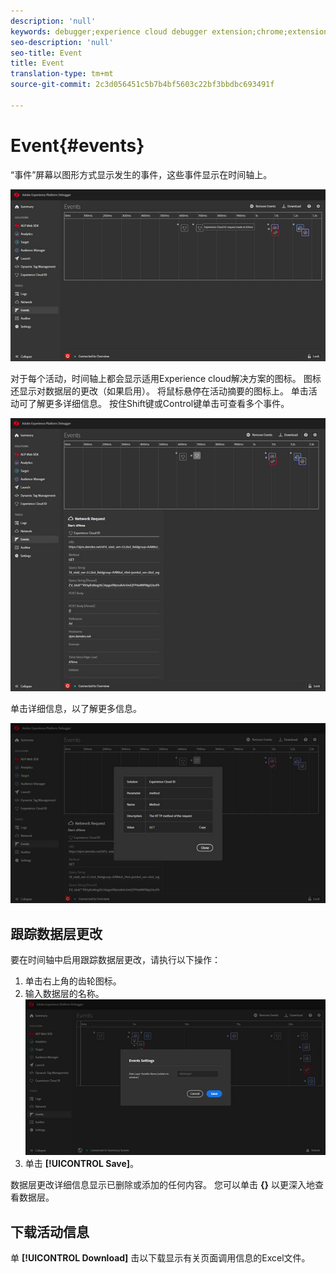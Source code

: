 ```yaml
---
description: 'null'
keywords: debugger;experience cloud debugger extension;chrome;extension;events;dtm;target
seo-description: 'null'
seo-title: Event
title: Event
translation-type: tm+mt
source-git-commit: 2c3d056451c5b7b4bf5603c22bf3bbdbc693491f

---
```



# Event{#events}

“事件”屏幕以图形方式显示发生的事件，这些事件显示在时间轴上。

![](assets/events.jpg)

对于每个活动，时间轴上都会显示适用Experience cloud解决方案的图标。 图标还显示对数据层的更改（如果启用）。 将鼠标悬停在活动摘要的图标上。 单击活动可了解更多详细信息。 按住Shift键或Control键单击可查看多个事件。

![](assets/events-details.jpg)

单击详细信息，以了解更多信息。

![](assets/events-details-more.jpg)

## 跟踪数据层更改

要在时间轴中启用跟踪数据层更改，请执行以下操作：

1. 单击右上角的齿轮图标。
1. 输入数据层的名称。
   ![](assets/event-datalayer.jpg)
1. 单击 **[!UICONTROL Save]**。

数据层更改详细信息显示已删除或添加的任何内容。 您可以单击 **{}** 以更深入地查看数据层。

## 下载活动信息

单 **[!UICONTROL Download]** 击以下载显示有关页面调用信息的Excel文件。